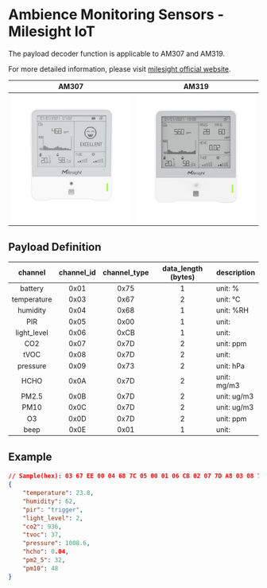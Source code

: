 # Ambience Monitoring Sensors - Milesight IoT

The payload decoder function is applicable to AM307 and AM319.

For more detailed information, please visit [milesight official website](https://www.milesight-iot.com).

|        AM307        |        AM319        |
| :-----------------: | :-----------------: |
| ![AM307](AM307.png) | ![AM319](AM319.png) |

## Payload Definition

|   channel   | channel_id | channel_type | data_length (bytes) | description |
| :---------: | :--------: | :----------: | :-----------------: | ----------- |
|   battery   |    0x01    |     0x75     |          1          | unit: %     |
| temperature |    0x03    |     0x67     |          2          | unit: ℃     |
|  humidity   |    0x04    |     0x68     |          1          | unit: %RH   |
|     PIR     |    0x05    |     0x00     |          1          | unit:       |
| light_level |    0x06    |     0xCB     |          1          | unit:       |
|     CO2     |    0x07    |     0x7D     |          2          | unit: ppm   |
|    tVOC     |    0x08    |     0x7D     |          2          | unit:       |
|  pressure   |    0x09    |     0x73     |          2          | unit: hPa   |
|    HCHO     |    0x0A    |     0x7D     |          2          | unit: mg/m3 |
|    PM2.5    |    0x0B    |     0x7D     |          2          | unit: ug/m3 |
|    PM10     |    0x0C    |     0x7D     |          2          | unit: ug/m3 |
|     O3      |    0x0D    |     0x7D     |          2          | unit: ppm   |
|    beep     |    0x0E    |     0x01     |          1          | unit:       |

## Example

```json
// Sample(hex): 03 67 EE 00 04 68 7C 05 00 01 06 CB 02 07 7D A8 03 08 7D 25 00 09 73 66 27 0A 7D 04 00 0B 7D 20 00 0C 7D 30 00
{
    "temperature": 23.8,
    "humidity": 62,
    "pir": "trigger",
    "light_level": 2,
    "co2": 936,
    "tvoc": 37,
    "pressure": 1008.6,
    "hcho": 0.04,
    "pm2_5": 32,
    "pm10": 48
}
```
